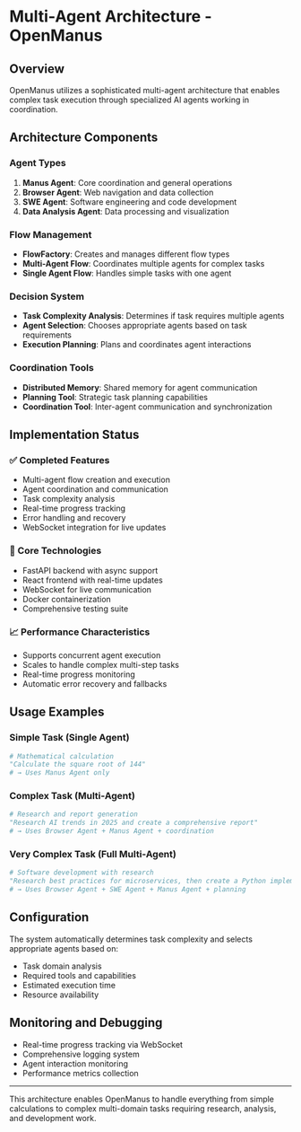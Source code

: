# Multi-Agent Architecture - OpenManus

## Overview
OpenManus utilizes a sophisticated multi-agent architecture that enables complex task execution through specialized AI agents working in coordination.

## Architecture Components

### Agent Types
1. **Manus Agent**: Core coordination and general operations
2. **Browser Agent**: Web navigation and data collection
3. **SWE Agent**: Software engineering and code development
4. **Data Analysis Agent**: Data processing and visualization

### Flow Management
- **FlowFactory**: Creates and manages different flow types
- **Multi-Agent Flow**: Coordinates multiple agents for complex tasks
- **Single Agent Flow**: Handles simple tasks with one agent

### Decision System
- **Task Complexity Analysis**: Determines if task requires multiple agents
- **Agent Selection**: Chooses appropriate agents based on task requirements
- **Execution Planning**: Plans and coordinates agent interactions

### Coordination Tools
- **Distributed Memory**: Shared memory for agent communication
- **Planning Tool**: Strategic task planning capabilities
- **Coordination Tool**: Inter-agent communication and synchronization

## Implementation Status

### ✅ Completed Features
- Multi-agent flow creation and execution
- Agent coordination and communication
- Task complexity analysis
- Real-time progress tracking
- Error handling and recovery
- WebSocket integration for live updates

### 🔧 Core Technologies
- FastAPI backend with async support
- React frontend with real-time updates
- WebSocket for live communication
- Docker containerization
- Comprehensive testing suite

### 📈 Performance Characteristics
- Supports concurrent agent execution
- Scales to handle complex multi-step tasks
- Real-time progress monitoring
- Automatic error recovery and fallbacks

## Usage Examples

### Simple Task (Single Agent)
```python
# Mathematical calculation
"Calculate the square root of 144"
# → Uses Manus Agent only
```

### Complex Task (Multi-Agent)
```python
# Research and report generation
"Research AI trends in 2025 and create a comprehensive report"
# → Uses Browser Agent + Manus Agent + coordination
```

### Very Complex Task (Full Multi-Agent)
```python
# Software development with research
"Research best practices for microservices, then create a Python implementation"
# → Uses Browser Agent + SWE Agent + Manus Agent + planning
```

## Configuration

The system automatically determines task complexity and selects appropriate agents based on:
- Task domain analysis
- Required tools and capabilities
- Estimated execution time
- Resource availability

## Monitoring and Debugging

- Real-time progress tracking via WebSocket
- Comprehensive logging system
- Agent interaction monitoring
- Performance metrics collection

---

This architecture enables OpenManus to handle everything from simple calculations to complex multi-domain tasks requiring research, analysis, and development work.
